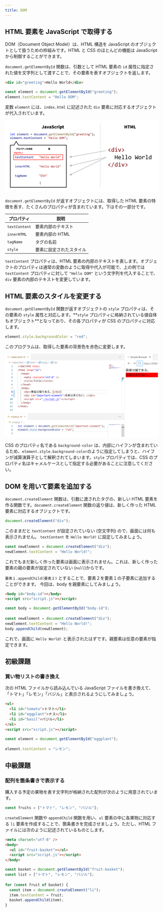```yaml
---
title: DOM
---
```


## <Term type="html">HTML</Term> 要素を <Term type="javascript">JavaScript</Term> で取得する

<p><Term strong type="dom">DOM</Term>（Document Object Model）は、<Term type="html">HTML</Term> 構造を <Term type="javascript">JavaScript</Term> の<Term type="javascriptObject">オブジェクト</Term>として扱うための枠組みです。<Term type="html">HTML</Term> と <Term type="css">CSS</Term> のほとんどの機能は <Term type="javascript">JavaScript</Term> から制御することができます。</p>

`document.getElementById` <Term type="javascriptFunction">関数</Term>は、<Term type="javascriptParameter">引数</Term>として <Term type="element">HTML 要素</Term>の `id` <Term type="attribute">属性</Term>に指定された値を<Term type="javascriptString">文字列</Term>として<Term type="javascriptPass">渡す</Term>ことで、その<Term type="element">要素</Term>を表す<Term type="javascriptObject">オブジェクト</Term>を<Term type="javascriptReturn">返し</Term>ます。

```html title="index.html"
<div id="greeting">Hello World</div>
```

```js title="script.js"
const element = document.getElementById("greeting");
element.textContent = "Hello DOM";
```

<ViewSource url={import.meta.url} path="_samples/get-element-by-id" />

<p><Term type="javascriptVariable">変数</Term> <code>element</code> には、<code>index.html</code> に記述された <code>div</code> <Term type="element">要素</Term>に対応する<Term type="javascriptObject">オブジェクト</Term>が<Term type="javascriptAssignment">代入</Term>されています。</p>

![DOM](./dom.png)

`document.getElementById` が<Term type="javascriptReturn">返す</Term><Term type="javascriptObject">オブジェクト</Term>には、取得した HTML <Term type="element">要素</Term>の特徴を表す、たくさんの<Term type="javascriptProperty">プロパティ</Term>が含まれています。下はその一部分です。

| プロパティ    | 説明                                                 |
| ------------- | ---------------------------------------------------- |
| `textContent` | <Term type="element">要素</Term>内部のテキスト       |
| `innerHTML`   | <Term type="element">要素</Term>内部の HTML          |
| `tagName`     | <Term type="tag">タグ</Term>の名前                   |
| `style`       | <Term type="element">要素</Term>に設定されたスタイル |

`textContent` <Term type="javascriptProperty">プロパティ</Term>は、<Term type="element">HTML 要素</Term>の内部のテキストを表します。<Term type="javascriptObject">オブジェクト</Term>の<Term type="javascriptProperty">プロパティ</Term>は通常の<Term type="javascriptVariable">変数</Term>のように取得や<Term type="javascriptAssignment">代入</Term>が可能で、上の例では `textContent` <Term type="javascriptProperty">プロパティ</Term>に対して `"Hello DOM"` という<Term type="javascriptString">文字列</Term>を代入することで、`div` <Term type="element">要素</Term>の内部のテキストを変更しています。

## <Term type="element">HTML 要素</Term>のスタイルを変更する

`document.getElementById` <Term type="javascriptFunction">関数</Term>が返す<Term type="javascriptObject">オブジェクト</Term>の `style` <Term type="javascriptProperty">プロパティ</Term>は、その要素の <Term type="styleAttribute">`style` 属性</Term>と対応します。**`style` <Term type="javascriptProperty">プロパティ</Term>に格納されている<Term type="javascriptValue">値</Term>自体も<Term type="javascriptObject">オブジェクト</Term>**となっており、その各<Term type="javascriptProperty">プロパティ</Term>が CSS の<Term type="cssProperty">プロパティ</Term>に対応します。

```js title="script.js"
element.style.backgroundColor = "red";
```

このプログラムは、取得した<Term type="element">要素</Term>の背景色を赤色に変更します。

![JavaScriptからスタイルを操作する](./change-styles.png)

<p><Term type="css">CSS</Term> の<Term type="cssProperty">プロパティ</Term>名である <code>background-color</code> は、内部にハイフンが含まれているため、<code>element.style.background-color</code>のように指定してしまうと、ハイフンが減算<Term type="javascriptOperator">演算子</Term>として解釈されてしまいます。<code>style</code> <Term type="javascriptProperty">プロパティ</Term>では、<Term type="css">CSS</Term> の<Term type="cssProperty">プロパティ</Term>名は<Term type="camelCase">キャメルケース</Term>として指定する必要があることに注意してください。</p>

## DOM を用いて要素を追加する

`document.createElement` 関数は、引数に渡されたタグの、新しい HTML 要素を作る関数です。`document.createElement` 関数の返り値は、新しく作った HTML 要素に対応するオブジェクトです。

```js
document.createElement("div");
```

このままだと `textContent` が設定されていない (空文字列) ので、画面には何も表示されません。
`textContent` を `Hello World!` に設定してみましょう。

```js
const newElement = document.createElement("div");
newElement.textContent = "Hello World!";
```

これでもまだ新しく作った要素は画面に表示されません。これは、新しく作った要素の親の要素が設定されていない (`null`)からです。

`要素１.appendChild(要素２)` とすることで、要素２を要素１の子要素に追加することができます。
今回は、body を親要素にしてみましょう。

```html
<body id="body-id"></body>
<script src="script.js"></script>
```

```js
const body = document.getElementById("body-id");

const newElement = document.createElement("div");
newElement.textContent = "Hello World!";
body.appendChild(newElement);
```

これで、画面に `Hello World!` と表示されたはずです。親要素は任意の要素が指定できます。

## 初級課題

### 買い物リストの書き換え

次の HTML ファイルから読み込んでいる JavaScript ファイルを書き換えて、「トマト」「レモン」「バジル」と表示されるようにしてみましょう。

```html title="index.html"
<ul>
  <li id="tomato">トマト</li>
  <li id="eggplant">ナス</li>
  <li id="basil">バジル</li>
</ul>
<script src="script.js"></script>
```

<Answer title="買い物リストの書き換え">

```js title="script.js"
const element = document.getElementById("eggplant");

element.textContent = "レモン";
```

<ViewSource url={import.meta.url} path="_samples/change-shopping-memo" />

</Answer>

## 中級課題

### 配列を箇条書きで表示する

購入する予定の果物を表す文字列が格納された配列が次のように用意されています。

```js
const fruits = ["トマト", "レモン", "バジル"];
```

`createElement` 関数や `appendChild` 関数を用い、`ul` 要素の中に各果物に対応する `li` 要素を作成することで、箇条書きを完成させましょう。ただし、HTML ファイルには次のように記述されているものとします。

```html title="index.html"
<meta charset="utf-8" />
<body>
  <ul id="fruit-basket"></ul>
  <script src="script.js"></script>
</body>
```

<Answer title="配列のリスト表示">

```js title="script.js"
const basket = document.getElementById("fruit-basket");
const list = ["トマト", "レモン", "バジル"];

for (const fruit of basket) {
  const item = document.createElement("li");
  item.textContent = fruit;
  basket.appendChild(item);
}
```

<ViewSource url={import.meta.url} path="_samples/fruit-basket" />

</Answer>
